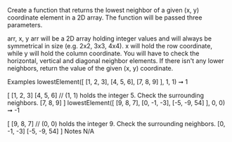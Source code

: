 Create a function that returns the lowest neighbor of a given (x, y) coordinate element in a 2D array. The function will be passed three parameters.

 arr,  x,  y
arr will be a 2D array holding integer values and will always be symmetrical in size (e.g. 2x2, 3x3, 4x4).
x will hold the row coordinate, while y will hold the column coordinate.
You will have to check the horizontal, vertical and diagonal neighbor elements. If there isn't any lower neighbors, return the value of the given (x, y) coordinate.

Examples
lowestElement([
  [1, 2, 3],
  [4, 5, 6],
  [7, 8, 9]
], 1, 1) ➞ 1


[
  [1, 2, 3]
  [4, 5, 6]  // (1, 1) holds the integer 5. Check the surrounding neighbors.
  [7, 8, 9]
]
lowestElement([
  [9, 8, 7],
  [0, -1, -3],
  [-5, -9, 54]
], 0, 0) ➞ -1


[
  [9, 8, 7]   // (0, 0) holds the integer 9. Check the surrounding neighbors.
  [0, -1, -3]
  [-5, -9, 54]
]
Notes
N/A